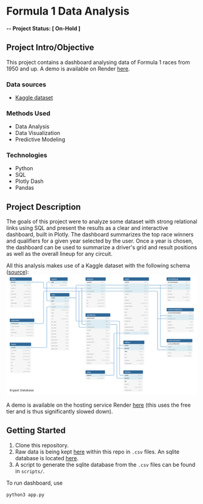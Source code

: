 # Formula 1 Data Analysis

#### -- Project Status: [ On-Hold ]

## Project Intro/Objective
This project contains a dashboard analysing data of Formula 1 races from 1950 and up. A demo is available on Render [here](https://formula1-dashboard-65yi.onrender.com/).

<!--
### Collaborators
|Name     |  Github Page   |  Personal Website  |
|---------|-----------------|--------------------|
|Nicolas Chagnet | [NicolasChagnet](https://github.com/NicolasChagnet)| [nicolaschagnet.github.io](https://nicolaschagnet.github.io)  | -->

### Data sources

<!-- * [Kaggle dataset](https://www.kaggle.com/datasets/rohanrao/formula-1-world-championship-1950-2020) -->
* [Kaggle dataset](https://www.kaggle.com/datasets/jtrotman/formula-1-race-data)

### Methods Used
* Data Analysis
* Data Visualization
* Predictive Modeling

### Technologies
* Python
* SQL
* Plotly Dash
* Pandas

## Project Description
The goals of this project were to analyze some dataset with strong relational links using SQL and present the results as a clear and interactive dashboard, built in Plotly. The dashboard summarizes the top race winners and qualifiers for a given year selected by the user. Once a year is chosen, the dashboard can be used to summarize a driver's grid and result positions as well as the overall lineup for any circuit.

All this analysis makes use of a Kaggle dataset with the following schema ([source](http://ergast.com/images/ergast_db.png)):
![Schema SQL](figs/schema.png)

A demo is available on the hosting service Render [here](https://formula1-dashboard-65yi.onrender.com/) (this uses the free tier and is thus significantly slowed down).


## Getting Started

1. Clone this repository.
2. Raw data is being kept [here](data/raw) within this repo in `.csv` files. An sqlite database is located [here](data/final).
3. A script to generate the sqlite database from the `.csv` files can be found in `scripts/`.

To run dashboard, use
```bash
python3 app.py
```


<!-- ## Featured Notebooks/Analysis/Deliverables
* [Notebook/Markdown/Slide Deck Title](#)
* [Notebook/Markdown/Slide DeckTitle](#)
* [Blog Post](#) -->
